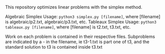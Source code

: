 This repository optimizes linear problems with the simplex method.

Algebraic Simplex Usage: `python3 simplex.py [filename]`, where [filename] is algebraic/p2.txt, algebraic/p3.txt, etc.
Tableaux Simplex Usage: `python3 tableaux.py [filename]`, where [filename] is t2.txt, t3.txt, etc.

Work on each problem is contained in their respective files.
Subproblems are indicated by a - in the filename, ie t3-1.txt is part one of t3, and the standard solution to t3 is contained inside t3.txt
